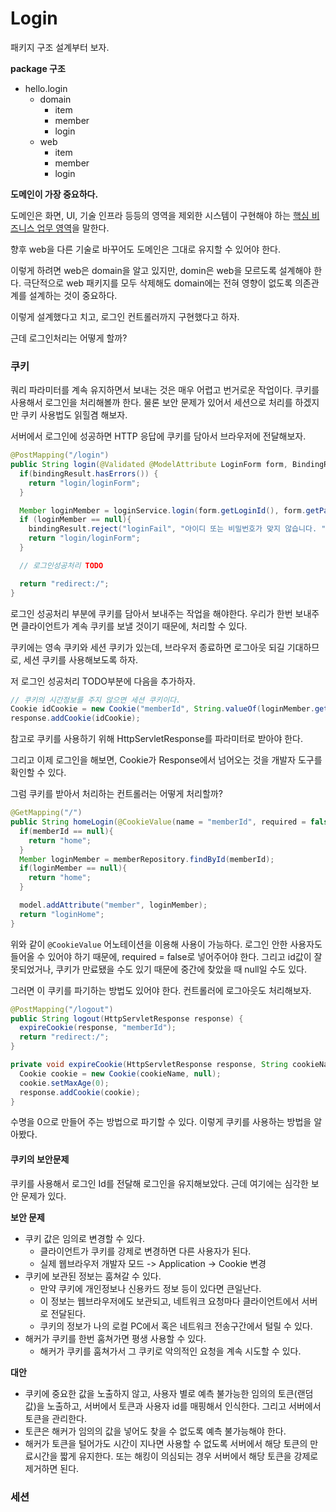 # Login



패키지 구조 설계부터 보자.

**package 구조**

- hello.login
  - domain
    - item
    - member
    - login
  - web
    - item
    - member
    - login

**도메인이 가장 중요하다.**

도메인은 화면, UI, 기술 인프라 등등의 영역을 제외한 시스템이 구현해야 하는 <u>핵심 비즈니스 업무 영역</u>을 말한다.

향후 web을 다른 기술로 바꾸어도 도메인은 그대로 유지할 수 있어야 한다.

이렇게 하려면 web은 domain을 알고 있지만, domin은 web을 모르도록 설계해야 한다. 극단적으로 web 패키지를 모두 삭제해도 domain에는 전혀 영향이 없도록 의존관계를 설계하는 것이 중요하다.

이렇게 설계했다고 치고, 로그인 컨트롤러까지 구현했다고 하자.



근데 로그인처리는 어떻게 할까?



### 쿠키

쿼리 파라미터를 계속 유지하면서 보내는 것은 매우 어렵고 번거로운 작업이다. 쿠키를 사용해서 로그인을 처리해볼까 한다. 물론 보안 문제가 있어서 세션으로 처리를 하겠지만 쿠키 사용법도 읽힐겸 해보자.

서버에서 로그인에 성공하면 HTTP 응답에 쿠키를 담아서 브라우저에 전달해보자.

```java
@PostMapping("/login")
public String login(@Validated @ModelAttribute LoginForm form, BindingResult bindingResult){
  if(bindingResult.hasErrors()) {
    return "login/loginForm";
  }

  Member loginMember = loginService.login(form.getLoginId(), form.getPassword());
  if (loginMember == null){
    bindingResult.reject("loginFail", "아이디 또는 비밀번호가 맞지 않습니다. ");
    return "login/loginForm";
  }

  // 로그인성공처리 TODO

  return "redirect:/";
}
```

로그인 성공처리 부분에 쿠키를 담아서 보내주는 작업을 해야한다. 우리가 한번 보내주면 클라이언트가 계속 쿠키를 보낼 것이기 때문에, 처리할 수 있다.

쿠키에는 영속 쿠키와 세션 쿠키가 있는데, 브라우저 종료하면 로그아웃 되길 기대하므로, 세션 쿠키를 사용해보도록 하자.

저 로그인 성공처리 TODO부분에 다음을 추가하자.

```java
// 쿠키의 시간정보를 주지 않으면 세션 쿠키이다.
Cookie idCookie = new Cookie("memberId", String.valueOf(loginMember.getId()));
response.addCookie(idCookie);
```

참고로 쿠키를 사용하기 위해 HttpServletResponse를 파라미터로 받아야 한다.

그리고 이제 로그인을 해보면, Cookie가 Response에서 넘어오는 것을 개발자 도구를 확인할 수 있다.

그럼 쿠키를 받아서 처리하는 컨트롤러는 어떻게 처리할까?

```java
@GetMapping("/")
public String homeLogin(@CookieValue(name = "memberId", required = false) Long memberId, Model model) {
  if(memberId == null){
    return "home";
  }
  Member loginMember = memberRepository.findById(memberId);
  if(loginMember == null){
    return "home";
  }

  model.addAttribute("member", loginMember);
  return "loginHome";
}
```

위와 같이 `@CookieValue` 어노테이션을 이용해 사용이 가능하다. 로그인 안한 사용자도 들어올 수 있어야 하기 때문에, required = false로 넣어주어야 한다. 그리고 id값이 잘못되었거나, 쿠키가 만료됐을 수도 있기 때문에 중간에 찾았을 때 null일 수도 있다.

그러면 이 쿠키를 파기하는 방법도 있어야 한다. 컨트롤러에 로그아웃도 처리해보자.

```java
@PostMapping("/logout")
public String logout(HttpServletResponse response) {
  expireCookie(response, "memberId");
  return "redirect:/";
}

private void expireCookie(HttpServletResponse response, String cookieName) {
  Cookie cookie = new Cookie(cookieName, null);
  cookie.setMaxAge(0);
  response.addCookie(cookie);
}
```

수명을 0으로 만들어 주는 방법으로 파기할 수 있다. 이렇게 쿠키를 사용하는 방법을 알아봤다.



#### 쿠키의 보안문제

쿠키를 사용해서 로그인 Id를 전달해 로그인을 유지해보았다. 근데 여기에는 심각한 보안 문제가 있다.

**보안 문제**

- 쿠키 값은 임의로 변경할 수 있다.
  - 클라이언트가 쿠키를 강제로 변경하면 다른 사용자가 된다.
  - 실제 웹브라우저 개발자 모드 -> Application -> Cookie 변경
- 쿠키에 보관된 정보는 훔쳐갈 수 있다.
  - 만약 쿠키에 개인정보나 신용카드 정보 등이 있다면 큰일난다.
  - 이 정보는 웹브라우저에도 보관되고, 네트워크 요청마다 클라이언트에서 서버로 전달된다.
  - 쿠키의 정보가 나의 로컬 PC에서 혹은 네트워크 전송구간에서 털릴 수 있다.
- 해커가 쿠키를 한번 훔쳐가면 평생 사용할 수 있다.
  - 해커가 쿠키를 훔쳐가서 그 쿠키로 악의적인 요청을 계속 시도할 수 있다.



**대안**

- 쿠키에 중요한 값을 노출하지 않고, 사용자 별로 예측 불가능한 임의의 토큰(랜덤 값)을 노출하고, 서버에서 토큰과 사용자 id를 매핑해서 인식한다. 그리고 서버에서 토큰을 관리한다.
- 토큰은 해커가 임의의 값을 넣어도 찾을 수 없도록 예측 불가능해야 한다.
- 해커가 토큰을 털어가도 시간이 지나면 사용할 수 없도록 서버에서 해당 토큰의 만료시간을 짧게 유지한다. 또는 해킹이 의심되는 경우 서버에서 해당 토큰을 강제로 제거하면 된다.



### 세션

